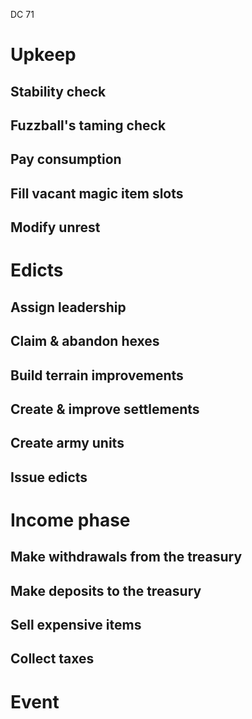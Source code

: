 DC 71
# Upkeep
## Stability check
## Fuzzball's taming check

## Pay consumption

## Fill vacant magic item slots

## Modify unrest

# Edicts
## Assign leadership

## Claim & abandon hexes

## Build terrain improvements

## Create & improve settlements

## Create army units

## Issue edicts

# Income phase
## Make withdrawals from the treasury

## Make deposits to the treasury

## Sell expensive items

## Collect taxes

# Event